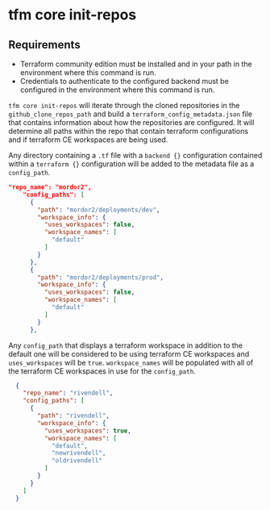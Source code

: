 # tfm core init-repos

## Requirements

- Terraform community edition must be installed and in your path in the environment where this command is run.
- Credentials to authenticate to the configured backend must be configured in the environment where this command is run.

`tfm core init-repos` will iterate through the cloned repositories in the `github_clone_repos_path` and build a `terraform_config_metadata.json` file that contains information about how the repositories are configured. It will determine all paths within the repo that contain terraform configurations and if terraform CE workspaces are being used.

Any directory containing a `.tf` file with a `backend {}` configuration contained within a `terraform {}` configuration will be added to the metadata file as a `config_path`.

```json
"repo_name": "mordor2",
    "config_paths": [
      {
        "path": "mordor2/deployments/dev",
        "workspace_info": {
          "uses_workspaces": false,
          "workspace_names": [
            "default"
          ]
        }
      },
      {
        "path": "mordor2/deployments/prod",
        "workspace_info": {
          "uses_workspaces": false,
          "workspace_names": [
            "default"
          ]
        }
      },
```

Any `config_path` that displays a terraform workspace in addition to the default one will be considered to be using terraform CE workspaces and `uses_workspaces` will be `true`. `workspace_names` will be populated with all of the terraform CE workspaces in use for the `config_path`.

```json
  {
    "repo_name": "rivendell",
    "config_paths": [
      {
        "path": "rivendell",
        "workspace_info": {
          "uses_workspaces": true,
          "workspace_names": [
            "default",
            "newrivendell",
            "oldrivendell"
          ]
        }
      }
    ]
  }
```
